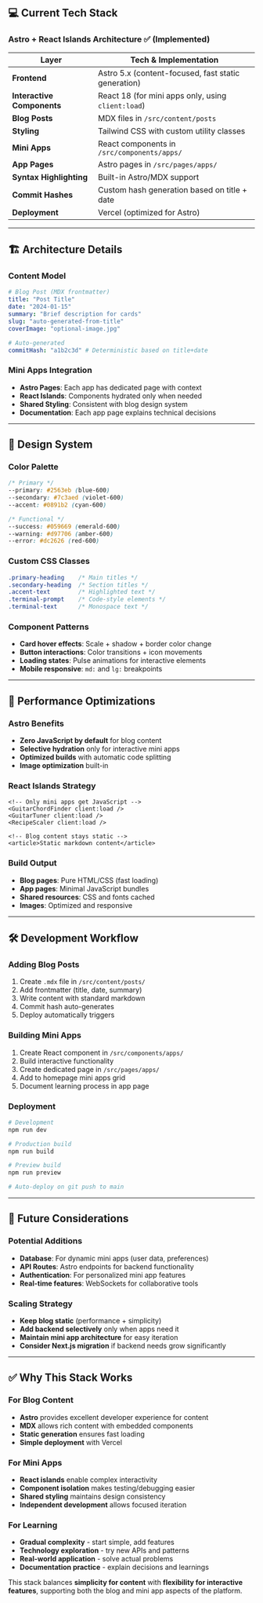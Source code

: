## 💻 Current Tech Stack

### **Astro + React Islands Architecture** ✅ (Implemented)

| Layer                     | Tech & Implementation                                 |
| ------------------------- | ----------------------------------------------------- |
| **Frontend**              | Astro 5.x (content-focused, fast static generation)  |
| **Interactive Components** | React 18 (for mini apps only, using `client:load`)  |
| **Blog Posts**            | MDX files in `/src/content/posts`                    |
| **Styling**               | Tailwind CSS with custom utility classes             |
| **Mini Apps**             | React components in `/src/components/apps/`          |
| **App Pages**             | Astro pages in `/src/pages/apps/`                    |
| **Syntax Highlighting**   | Built-in Astro/MDX support                           |
| **Commit Hashes**         | Custom hash generation based on title + date         |
| **Deployment**            | Vercel (optimized for Astro)                         |

---

## 🏗️ Architecture Details
### **Content Model**
```yaml
# Blog Post (MDX frontmatter)
title: "Post Title"
date: "2024-01-15"
summary: "Brief description for cards"
slug: "auto-generated-from-title"
coverImage: "optional-image.jpg"

# Auto-generated
commitHash: "a1b2c3d" # Deterministic based on title+date
```

### **Mini Apps Integration**
- **Astro Pages**: Each app has dedicated page with context
- **React Islands**: Components hydrated only when needed
- **Shared Styling**: Consistent with blog design system
- **Documentation**: Each app page explains technical decisions

---

## 🎨 Design System

### **Color Palette**
```css
/* Primary */
--primary: #2563eb (blue-600)
--secondary: #7c3aed (violet-600)
--accent: #0891b2 (cyan-600)

/* Functional */
--success: #059669 (emerald-600)
--warning: #d97706 (amber-600)
--error: #dc2626 (red-600)
```

### **Custom CSS Classes**
```css
.primary-heading    /* Main titles */
.secondary-heading  /* Section titles */
.accent-text        /* Highlighted text */
.terminal-prompt    /* Code-style elements */
.terminal-text      /* Monospace text */
```

### **Component Patterns**
- **Card hover effects**: Scale + shadow + border color change
- **Button interactions**: Color transitions + icon movements
- **Loading states**: Pulse animations for interactive elements
- **Mobile responsive**: `md:` and `lg:` breakpoints

---

## 🚀 Performance Optimizations

### **Astro Benefits**
- **Zero JavaScript by default** for blog content
- **Selective hydration** only for interactive mini apps
- **Optimized builds** with automatic code splitting
- **Image optimization** built-in

### **React Islands Strategy**
```astro
<!-- Only mini apps get JavaScript -->
<GuitarChordFinder client:load />
<GuitarTuner client:load />
<RecipeScaler client:load />

<!-- Blog content stays static -->
<article>Static markdown content</article>
```

### **Build Output**
- **Blog pages**: Pure HTML/CSS (fast loading)
- **App pages**: Minimal JavaScript bundles
- **Shared resources**: CSS and fonts cached
- **Images**: Optimized and responsive

---

## 🛠️ Development Workflow

### **Adding Blog Posts**
1. Create `.mdx` file in `/src/content/posts/`
2. Add frontmatter (title, date, summary)
3. Write content with standard markdown
4. Commit hash auto-generates
5. Deploy automatically triggers

### **Building Mini Apps**
1. Create React component in `/src/components/apps/`
2. Build interactive functionality
3. Create dedicated page in `/src/pages/apps/`
4. Add to homepage mini apps grid
5. Document learning process in app page

### **Deployment**
```bash
# Development
npm run dev

# Production build
npm run build

# Preview build
npm run preview

# Auto-deploy on git push to main
```

---

## 🔮 Future Considerations

### **Potential Additions**
- **Database**: For dynamic mini apps (user data, preferences)
- **API Routes**: Astro endpoints for backend functionality
- **Authentication**: For personalized mini app features
- **Real-time features**: WebSockets for collaborative tools

### **Scaling Strategy**
- **Keep blog static** (performance + simplicity)
- **Add backend selectively** only when apps need it
- **Maintain mini app architecture** for easy iteration
- **Consider Next.js migration** if backend needs grow significantly

---

## ✅ Why This Stack Works

### **For Blog Content**
- **Astro** provides excellent developer experience for content
- **MDX** allows rich content with embedded components
- **Static generation** ensures fast loading
- **Simple deployment** with Vercel

### **For Mini Apps**
- **React islands** enable complex interactivity
- **Component isolation** makes testing/debugging easier
- **Shared styling** maintains design consistency
- **Independent development** allows focused iteration

### **For Learning**
- **Gradual complexity** - start simple, add features
- **Technology exploration** - try new APIs and patterns
- **Real-world application** - solve actual problems
- **Documentation practice** - explain decisions and learnings

This stack balances **simplicity for content** with **flexibility for interactive features**, supporting both the blog and mini app aspects of the platform.
